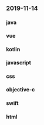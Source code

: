 ### 2019-11-14

#### java

#### vue

#### kotlin

#### javascript

#### css

#### objective-c

#### swift

#### html
